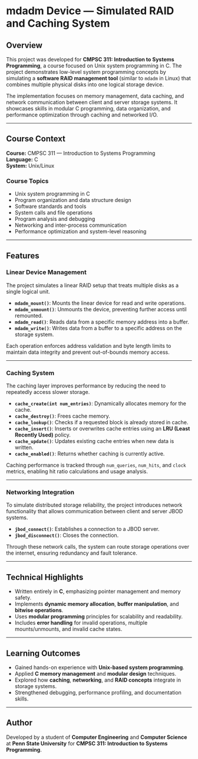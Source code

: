 # mdadm Device — Simulated RAID and Caching System  

## Overview  
This project was developed for **CMPSC 311: Introduction to Systems Programming**, a course focused on Unix system programming in C. The project demonstrates low-level system programming concepts by simulating a **software RAID management tool** (similar to `mdadm` in Linux) that combines multiple physical disks into one logical storage device.  

The implementation focuses on memory management, data caching, and network communication between client and server storage systems. It showcases skills in modular C programming, data organization, and performance optimization through caching and networked I/O.  

---

## Course Context  
**Course:** CMPSC 311 — Introduction to Systems Programming  
**Language:** C  
**System:** Unix/Linux  

### Course Topics  
- Unix system programming in C  
- Program organization and data structure design  
- Software standards and tools  
- System calls and file operations  
- Program analysis and debugging  
- Networking and inter-process communication  
- Performance optimization and system-level reasoning  

---

## Features  

### Linear Device Management  
The project simulates a linear RAID setup that treats multiple disks as a single logical unit.  

- **`mdadm_mount()`**: Mounts the linear device for read and write operations.  
- **`mdadm_unmount()`**: Unmounts the device, preventing further access until remounted.  
- **`mdadm_read()`**: Reads data from a specific memory address into a buffer.  
- **`mdadm_write()`**: Writes data from a buffer to a specific address on the storage system.  

Each operation enforces address validation and byte length limits to maintain data integrity and prevent out-of-bounds memory access.  

---

### Caching System  
The caching layer improves performance by reducing the need to repeatedly access slower storage.  

- **`cache_create(int num_entries)`**: Dynamically allocates memory for the cache.  
- **`cache_destroy()`**: Frees cache memory.  
- **`cache_lookup()`**: Checks if a requested block is already stored in cache.  
- **`cache_insert()`**: Inserts or overwrites cache entries using an **LRU (Least Recently Used)** policy.  
- **`cache_update()`**: Updates existing cache entries when new data is written.  
- **`cache_enabled()`**: Returns whether caching is currently active.  

Caching performance is tracked through `num_queries`, `num_hits`, and `clock` metrics, enabling hit ratio calculations and usage analysis.  

---

### Networking Integration  
To simulate distributed storage reliability, the project introduces network functionality that allows communication between client and server JBOD systems.  

- **`jbod_connect()`**: Establishes a connection to a JBOD server.  
- **`jbod_disconnect()`**: Closes the connection.  

Through these network calls, the system can route storage operations over the internet, ensuring redundancy and fault tolerance.  

---

## Technical Highlights  
- Written entirely in **C**, emphasizing pointer management and memory safety.  
- Implements **dynamic memory allocation**, **buffer manipulation**, and **bitwise operations**.  
- Uses **modular programming** principles for scalability and readability.  
- Includes **error handling** for invalid operations, multiple mounts/unmounts, and invalid cache states.  

---

## Learning Outcomes  
- Gained hands-on experience with **Unix-based system programming**.  
- Applied **C memory management** and **modular design** techniques.  
- Explored how **caching**, **networking**, and **RAID concepts** integrate in storage systems.  
- Strengthened debugging, performance profiling, and documentation skills.  

---

## Author  
Developed by a student of **Computer Engineering** and **Computer Science** at **Penn State University** for **CMPSC 311: Introduction to Systems Programming**.  
